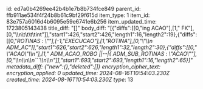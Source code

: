 id: ed7a0b4269ee42b4b1e7b8b734fce849
parent_id: ffb911ae534f4f24b8b61c9bf29f615d
item_type: 1
item_id: 83e757a6016d4b6095e59e6741e6b256
item_updated_time: 1723805143438
title_diff: "[]"
body_diff: "[{\"diffs\":[[0,\"ing ACAO\"],[1,\" FK\"],[0,\"\\\n\\t\\t\\t\\tint\"]],\"start1\":426,\"start2\":426,\"length1\":16,\"length2\":19},{\"diffs\":[[0,\"_ROTINAS : \\\"\"],[-1,\"EXECUCAO\"],[1,\"ROTINA\"],[0,\"\\\"\\\n    ADM_AC\"]],\"start1\":626,\"start2\":626,\"length1\":32,\"length2\":30},{\"diffs\":[[0,\" \\\"ACAO\\\"\\\n\"],[1,\"    ADM_ACAO_ROBO ||--|{ ADM_SUB_ROTINAS : \\\"ACAO\\\"\"],[0,\"\\\n\\\n\\\n```\\\n\\\n\"]],\"start1\":693,\"start2\":693,\"length1\":16,\"length2\":65}]"
metadata_diff: {"new":{},"deleted":[]}
encryption_cipher_text: 
encryption_applied: 0
updated_time: 2024-08-16T10:54:03.230Z
created_time: 2024-08-16T10:54:03.230Z
type_: 13